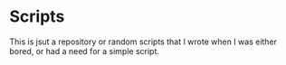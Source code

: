 # Scripts

This is jsut a repository or random scripts that I wrote when I was either bored, or had a need for a simple script.
